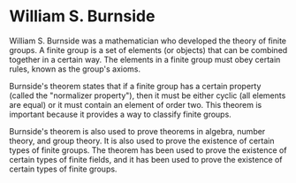 # William S. Burnside

William S. Burnside was a mathematician who developed the theory of finite groups. A finite group is a set of elements (or objects) that can be combined together in a certain way. The elements in a finite group must obey certain rules, known as the group's axioms. 

Burnside's theorem states that if a finite group has a certain property (called the "normalizer property"), then it must be either cyclic (all elements are equal) or it must contain an element of order two. This theorem is important because it provides a way to classify finite groups. 

Burnside's theorem is also used to prove theorems in algebra, number theory, and group theory. It is also used to prove the existence of certain types of finite groups. The theorem has been used to prove the existence of certain types of finite fields, and it has been used to prove the existence of certain types of finite groups.
